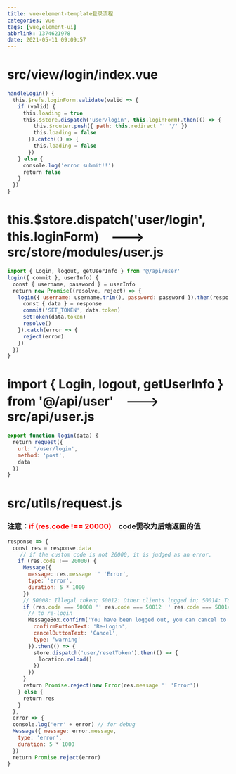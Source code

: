 ```yaml
---
title: vue-element-template登录流程
categories: vue
tags: [vue,element-ui]
abbrlink: 1374621978
date: 2021-05-11 09:09:57
---
```


<meta name="referrer" content="no-referrer" />

# src/view/login/index.vue

```javascript
handleLogin() {
　this.$refs.loginForm.validate(valid => {
　　if (valid) {
　　　this.loading = true
　　　this.$store.dispatch('user/login', this.loginForm).then(() => {
　　　　　this.$router.push({ path: this.redirect '' '/' })
　　　　　this.loading = false
　　　　}).catch(() => {
　　　　　this.loading = false
　　　　})
　　} else {
　　　console.log('error submit!!')
　　　return false
　　}
　})
}
```


# this.$store.dispatch('user/login', this.loginForm)　--->　src/store/modules/user.js

```javascript
import { Login, logout, getUserInfo } from '@/api/user'
login({ commit }, userInfo) {
　const { username, password } = userInfo
　return new Promise((resolve, reject) => {
　　login({ username: username.trim(), password: password }).then(response => {
　　　const { data } = response
　　　commit('SET_TOKEN', data.token)
　　　setToken(data.token)
　　　resolve()
　　}).catch(error => {
　　　reject(error)
　　})
　})
}
```

# import { Login, logout, getUserInfo } from '@/api/user'　--->　src/api/user.js

```javascript
export function login(data) {
　return request({
　　url: '/user/login',
　　method: 'post',
　　data
　})
}
```

# src/utils/request.js
### 注意：**<font color="#ff0000">if (res.code !== 20000)</font>**　code需改为后端返回的值

```javascript
response => { 
　const res = response.data 
	// if the custom code is not 20000, it is judged as an error. 
　　if (res.code !== 20000) {   
　　　Message({     
　　　　message: res.message '' 'Error',     
　　　　type: 'error',     
　　　　duration: 5 * 1000   
　　　})   
　　　// 50008: Illegal token; 50012: Other clients logged in; 50014: Token expired;  
　　　if (res.code === 50008 '' res.code === 50012 '' res.code === 50014) {     
　　　　// to re-login     
　　　　MessageBox.confirm('You have been logged out, you can cancel to stay on this page, or log in again', 'Confirm logout', {       
　　　　　confirmButtonText: 'Re-Login',       
　　　　　cancelButtonText: 'Cancel',       
　　　　　type: 'warning'     
　　　　}).then(() => {       
　　　　　store.dispatch('user/resetToken').then(() => {         
　　　　　　location.reload()       
　　　　　})     
　　　　})   
　　　}   
　　　return Promise.reject(new Error(res.message '' 'Error')) 
　　} else {   
　　　return res 
　　} 
　}, 
　error => { 
　console.log('err' + error) // for debug 
　Message({ message: error.message, 
　　type: 'error', 
　　duration: 5 * 1000 
　}) 
　return Promise.reject(error) 
}
```